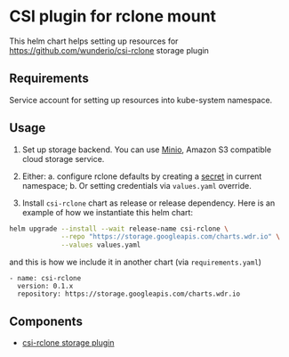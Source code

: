 # CSI plugin for rclone mount

This helm chart helps setting up resources for https://github.com/wunderio/csi-rclone storage plugin

## Requirements

Service account for setting up resources into kube-system namespace. 

## Usage

1. Set up storage backend. You can use [Minio](https://min.io/), Amazon S3 compatible cloud storage service.

2. Either:
 a. configure rclone defaults by creating a [secret](https://github.com/wunderio/csi-rclone/blob/master/example/kubernetes/rclone-secret-example.yaml) in current namespace; 
 b. Or setting credentials via `values.yaml` override.

3. Install `csi-rclone` chart as release or release dependency.
Here is an example of how we instantiate this helm chart: 

```bash
helm upgrade --install --wait release-name csi-rclone \
             --repo "https://storage.googleapis.com/charts.wdr.io" \
             --values values.yaml            
```

and this is how we include it in another chart (via `requirements.yaml`)
```
- name: csi-rclone
  version: 0.1.x
  repository: https://storage.googleapis.com/charts.wdr.io
```

## Components

- [csi-rclone storage plugin](https://github.com/wunderio/csi-rclone)

